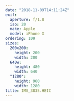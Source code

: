 ```yaml
---
date: "2018-11-09T14:11:24Z"
exif:
  aperture: f/1.8
  iso: 20
  make: Apple
  model: iPhone X
ordering: 109
sizes:
  200x200:
    height: 200
    width: 200
  640w:
    height: 480
    width: 640
  "1280":
    height: 960
    width: 1280
title: IMG_3835.HEIC
---
```

